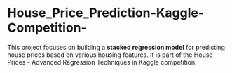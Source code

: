 # House_Price_Prediction-Kaggle-Competition-
This project focuses on building a **stacked regression model** for predicting house prices based on various housing features. It is part of the House Prices - Advanced Regression Techniques in Kaggle competition. 
